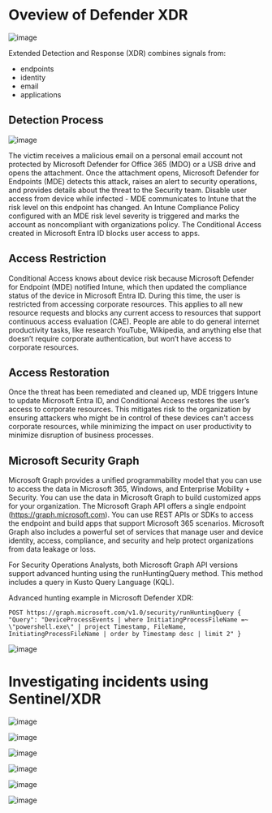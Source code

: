 # Oveview of Defender XDR

![image](https://github.com/user-attachments/assets/0801b78a-b6c4-4f0d-83c7-42a14de71781)

Extended Detection and Response (XDR) combines signals from:
- endpoints
- identity
- email
- applications

## Detection Process

![image](https://github.com/user-attachments/assets/90e62f23-56c4-4155-bb14-36d7aa813964)

The victim receives a malicious email on a personal email account not protected by Microsoft Defender for Office 365 (MDO) or a USB drive and opens the attachment. Once the attachment opens, Microsoft Defender for Endpoints (MDE) detects this attack, raises an alert to security operations, and provides details about the threat to the Security team. Disable user access from device while infected - MDE communicates to Intune that the risk level on this endpoint has changed. An Intune Compliance Policy configured with an MDE risk level severity is triggered and marks the account as noncompliant with organizations policy. The Conditional Access created in Microsoft Entra ID blocks user access to apps.

## Access Restriction

Conditional Access knows about device risk because Microsoft Defender for Endpoint (MDE) notified Intune, which then updated the compliance status of the device in Microsoft Entra ID.
During this time, the user is restricted from accessing corporate resources. This applies to all new resource requests and blocks any current access to resources that support continuous access evaluation (CAE). People are able to do general internet productivity tasks, like research YouTube, Wikipedia, and anything else that doesn’t require corporate authentication, but won’t have access to corporate resources.

## Access Restoration

Once the threat has been remediated and cleaned up, MDE triggers Intune to update Microsoft Entra ID, and Conditional Access restores the user’s access to corporate resources.
This mitigates risk to the organization by ensuring attackers who might be in control of these devices can't access corporate resources, while minimizing the impact on user productivity to minimize disruption of business processes.

## Microsoft Security Graph

Microsoft Graph provides a unified programmability model that you can use to access the data in Microsoft 365, Windows, and Enterprise Mobility + Security. You can use the data in Microsoft Graph to build customized apps for your organization.
The Microsoft Graph API offers a single endpoint (https://graph.microsoft.com). You can use REST APIs or SDKs to access the endpoint and build apps that support Microsoft 365 scenarios. Microsoft Graph also includes a powerful set of services that manage user and device identity, access, compliance, and security and help protect organizations from data leakage or loss.

For Security Operations Analysts, both Microsoft Graph API versions support advanced hunting using the runHuntingQuery method. This method includes a query in Kusto Query Language (KQL).

Advanced hunting example in Microsoft Defender XDR:

``
POST https://graph.microsoft.com/v1.0/security/runHuntingQuery
{
    "Query": "DeviceProcessEvents | where InitiatingProcessFileName =~ \"powershell.exe\" | project Timestamp, FileName, InitiatingProcessFileName | order by Timestamp desc | limit 2"
}
``

![image](https://github.com/user-attachments/assets/bbc31b39-9074-449e-aa18-6853aff3acde)

# Investigating incidents using Sentinel/XDR

![image](https://github.com/user-attachments/assets/d2e88506-3d36-4447-86f9-a81ebb4d7b92)

![image](https://github.com/user-attachments/assets/20213cc9-4033-4ac9-94a4-dd571256e873)

![image](https://github.com/user-attachments/assets/b244e6ec-6559-4896-b715-ea00fc7da48e)

![image](https://github.com/user-attachments/assets/eadbd8a8-d710-493a-8d0c-071d2cd9d8a3)

![image](https://github.com/user-attachments/assets/f3a95c7d-05f9-471e-a499-1486740ae268)

![image](https://github.com/user-attachments/assets/696b5b5c-629e-4416-8ea8-3705ac893096)









